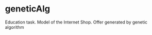 geneticAlg
==========

Education task. Model of the Internet Shop. Offer generated by genetic algorithm
